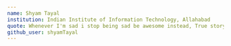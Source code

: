 ```yaml
---
name: Shyam Tayal
institution: Indian Institute of Information Technology, Allahabad
quote: Whenever I'm sad i stop being sad be awesome instead, True story
github_user: shyamTayal
---
```

